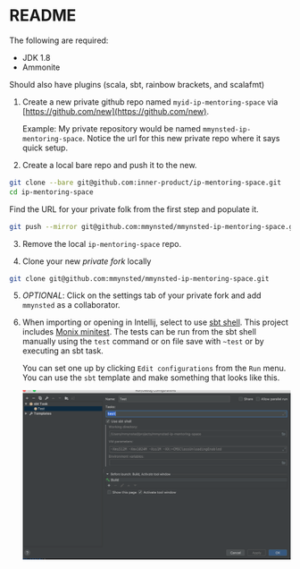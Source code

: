 # README

The following are required:

- JDK 1.8
- Ammonite

Should also have plugins (scala, sbt, rainbow brackets, and scalafmt)

1. Create a new private github repo named `myid-ip-mentoring-space` via [https://github.com/new](https://github.com/new).
   
   Example: My private repository would be named `mmynsted-ip-mentoring-space`.
   Notice the url for this new private repo where it says quick setup.

2. Create a local bare repo and push it to the new.

```bash
git clone --bare git@github.com:inner-product/ip-mentoring-space.git 
cd ip-mentoring-space
```

Find the URL for your private folk from the first step and populate it.

```bash
git push --mirror git@github.com:mmynsted/mmynsted-ip-mentoring-space.git 
```

3. Remove the local `ip-mentoring-space` repo.
 
4. Clone your new _private fork_ locally
 
```bash
git clone git@github.com:mmynsted/mmynsted-ip-mentoring-space.git
```

5. _OPTIONAL_: Click on the settings tab of your private fork and add `mmynsted` as a collaborator.

6. When importing or opening in Intellij, select to use [sbt shell](https://www.jetbrains.com/help/idea/sbt-support.html#sbt_shell). 
   This project includes [Monix minitest](https://github.com/monix/minitest). The tests can be run from the 
   sbt shell manually using the `test` command or on file save with `~test` or by executing an sbt task. 
   
   You can set one up by clicking `Edit configurations` from the `Run` menu. You can use the `sbt` template and make 
   something that looks like this.
   
   ![sbt test task](./img/test-task.png)